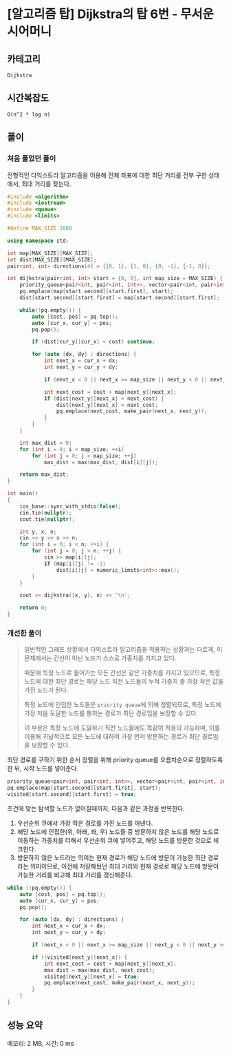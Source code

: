 # [알고리즘 탑] Dijkstra의 탑 6번 - 무서운 시어머니

## 카테고리

`Dijkstra`

## 시간복잡도

`O(n^2 * log n)`

## 풀이

### 처음 풀었던 풀이

전형적인 다익스트라 알고리즘을 이용해 전체 좌표에 대한 최단 거리를 전부 구한 상태에서, 최대 거리를 찾는다.

```cpp
#include <algorithm>
#include <iostream>
#include <queue>
#include <limits>

#define MAX_SIZE 1000

using namespace std;

int map[MAX_SIZE][MAX_SIZE];
int dist[MAX_SIZE][MAX_SIZE];
pair<int, int> directions[4] = {{0, 1}, {1, 0}, {0, -1}, {-1, 0}};

int dijkstra(pair<int, int> start = {0, 0}, int map_size = MAX_SIZE) {
    priority_queue<pair<int, pair<int, int>>, vector<pair<int, pair<int, int>>>, greater<>> pq;
    pq.emplace(map[start.second][start.first], start);
    dist[start.second][start.first] = map[start.second][start.first];

    while(!pq.empty()) {
        auto [cost, pos] = pq.top();
        auto [cur_x, cur_y] = pos;
        pq.pop();

        if (dist[cur_y][cur_x] < cost) continue;

        for (auto [dx, dy] : directions) {
            int next_x = cur_x + dx;
            int next_y = cur_y + dy;

            if (next_x < 0 || next_x >= map_size || next_y < 0 || next_y >= map_size || map[next_y][next_x] == -1) continue;

            int next_cost = cost + map[next_y][next_x];
            if (dist[next_y][next_x] > next_cost) {
                dist[next_y][next_x] = next_cost;
                pq.emplace(next_cost, make_pair(next_x, next_y));
            }
        }
    }

    int max_dist = 0;
    for (int i = 0; i < map_size; ++i)
        for (int j = 0; j < map_size; ++j)
            max_dist = max(max_dist, dist[i][j]);

    return max_dist;
}

int main()
{
    ios_base::sync_with_stdio(false);
    cin.tie(nullptr);
    cout.tie(nullptr);

    int y, x, n;
    cin >> y >> x >> n;
    for (int i = 0; i < n; ++i) {
        for (int j = 0; j < n; ++j) {
            cin >> map[i][j];
            if (map[i][j] != -1)
                dist[i][j] = numeric_limits<int>::max();
        }
    }

    cout << dijkstra({x, y}, n) << '\n';

    return 0;
}
```

### 개선한 풀이

> 일반적인 그래프 상황에서 다익스트라 알고리즘을 적용하는 상황과는 다르게, 이 문제에서는 간선이 아닌 노드가 스스로 가중치를 가지고 있다.
>
> 때문에 득정 노드로 들어가는 모든 간선은 같은 가중치를 가지고 있으므로, 특정 노드에 대한 최단 경로는 해당 노드 직전 노드들의 누적 가중치 중 가장 작은 값을 가진 노드가 된다.
>
> 특정 노드에 인접한 노드들은 `priority queue`에 의해 정렬되므로, 특정 노드에 가장 처음 도달한 노드를 통하는 경로가 최단 경로임을 보장할 수 있다.
>
> 이 부분은 특정 노드에 도달하기 직전 노드들에도 똑같이 적용이 가능하며, 이를 이용해 귀납적으로 모든 노드에 대하여 가장 먼저 방문하는 경로가 최단 경로임을 보장할 수 있다.

최단 경로를 구하기 위한 순서 정렬을 위해 priority queue를 오름차순으로 정렬하도록 한 뒤, 시작 노드를 넣어준다.

```cpp
priority_queue<pair<int, pair<int, int>>, vector<pair<int, pair<int, int>>>, greater<>> pq;
pq.emplace(map[start.second][start.first], start);
visited[start.second][start.first] = true;
```

조건에 맞는 탐색할 노드가 없어질때까지, 다음과 같은 과정을 반복한다.

1. 우선순위 큐에서 가장 작은 경로를 가진 노드를 꺼낸다.
2. 해당 노드에 인접한(위, 아래, 좌, 우) 노드들 중 방문하지 않은 노드를 해당 노드로 이동하는 가중치를 더해서 우선순위 큐에 넣어주고, 해당 노드를 방문한 것으로 체크한다.
3. 방문하지 않은 노드라는 의미는 현재 경로가 해당 노드에 방문이 가능한 최단 경로라는 의미이므로, 이전에 저장해뒀던 최대 거리와 현재 경로로 해당 노드에 방문이 가능한 거리를 비교해 최대 거리를 갱신해준다.

```cpp
while (!pq.empty()) {
    auto [cost, pos] = pq.top();
    auto [cur_x, cur_y] = pos;
    pq.pop();

    for (auto [dx, dy] : directions) {
        int next_x = cur_x + dx;
        int next_y = cur_y + dy;

        if (next_x < 0 || next_x >= map_size || next_y < 0 || next_y >= map_size || map[next_y][next_x] == -1) continue;

        if (!visited[next_y][next_x]) {
            int next_cost = cost + map[next_y][next_x];
            max_dist = max(max_dist, next_cost);
            visited[next_y][next_x] = true;
            pq.emplace(next_cost, make_pair(next_x, next_y));
        }
    }
}
```

## 성능 요약

메모리: 2 MB, 시간: 0 ms
